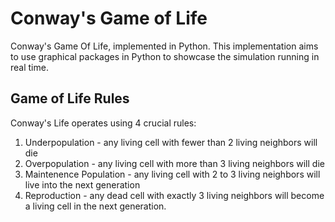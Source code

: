 # Conway's Game of Life
Conway's Game Of Life,  implemented in Python. This implementation aims to use graphical packages in Python to showcase the simulation running in real time.

## Game of Life Rules
Conway's Life operates using 4 crucial rules:
1. Underpopulation - any living cell with fewer than 2 living neighbors will die
2. Overpopulation - any living cell with more than 3 living neighbors will die
3. Maintenence Population - any living cell with 2 to 3 living neighbors will live into the next generation
4. Reproduction - any dead cell with exactly 3 living neighbors will become a living cell in the next generation.

